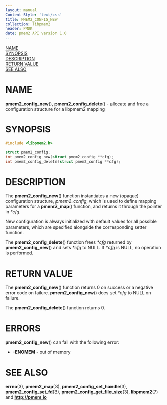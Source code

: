 ```yaml
---
layout: manual
Content-Style: 'text/css'
title: PMEM2_CONFIG_NEW
collection: libpmem2
header: PMDK
date: pmem2 API version 1.0
...
```


[comment]: <> (SPDX-License-Identifier: BSD-3-Clause)
[comment]: <> (Copyright 2019, Intel Corporation)

[comment]: <> (pmem2_config_new.3 -- man page for pmem2_config_new and pmem2_config_delete)

[NAME](#name)<br />
[SYNOPSIS](#synopsis)<br />
[DESCRIPTION](#description)<br />
[RETURN VALUE](#return-value)<br />
[SEE ALSO](#see-also)<br />

# NAME #

**pmem2_config_new**(), **pmem2_config_delete**() - allocate and free a
configuration structure for a libpmem2 mapping

# SYNOPSIS #

```c
#include <libpmem2.h>

struct pmem2_config;
int pmem2_config_new(struct pmem2_config **cfg);
int pmem2_config_delete(struct pmem2_config **cfg);
```

# DESCRIPTION #

The **pmem2_config_new**() function instantiates a new (opaque) configuration structure, *pmem2_config*, which is used to define mapping parameters for a **pmem2_map**() function, and returns it through the pointer in *\*cfg*.

New configuration is always initialized with default values for all possible parameters, which are specified alongside the corresponding setter function.

The **pmem2_config_delete**() function frees *\*cfg* returned by **pmem2_config_new**() and sets *\*cfg* to NULL.
If *\*cfg* is NULL, no operation is performed.

# RETURN VALUE #

The **pmem2_config_new**() function returns 0 on success or a negative error code on failure.
**pmem2_config_new**() does set *\*cfg* to NULL on failure.

The **pmem2_config_delete**() function returns 0.

# ERRORS #
**pmem2_config_new**() can fail with the following error:
- **-ENOMEM** - out of memory

# SEE ALSO #

**errno**(3), **pmem2_map**(3), **pmem2_config_set_handle**(3),
**pmem2_config_set_fd**(3), **pmem2_config_get_file_size**(3),
**libpmem2**(7) and **<http://pmem.io>**
